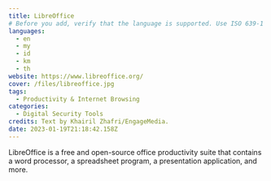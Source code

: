 ```yaml
---
title: LibreOffice
# Before you add, verify that the language is supported. Use ISO 639-1 code only without country code. ms instead of ms_MY. If the source language is English, do not add to the list.
languages:
  - en
  - my
  - id
  - km
  - th
website: https://www.libreoffice.org/
cover: /files/libreoffice.jpg
tags:
  - Productivity & Internet Browsing
categories:
  - Digital Security Tools
credits: Text by Khairil Zhafri/EngageMedia.
date: 2023-01-19T21:18:42.158Z
---
```

LibreOffice is a free and open-source office productivity suite that contains a word processor, a spreadsheet program, a presentation application, and more.